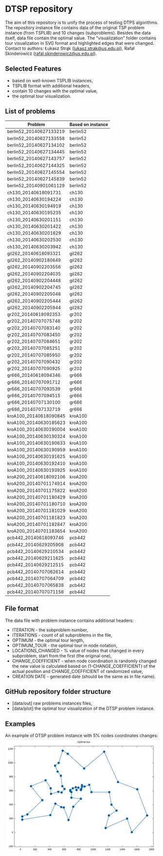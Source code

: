 # DTSP repository

The aim of this repository is to unify the process of testing DTPS algorithms. The repository instance file contains data of the original TSP problem instance (from TSPLIB) and 10 changes (subproblems). Besides the data itself, data file contain the optimal value. The "visualization" folder contains tour visualization in SVG format and highlighted edges that were changed. Contact to authors: Łukasz Strąk (lukasz.strak@us.edu.pl), Rafał Skinderowicz (rafal.skinderowicz@us.edu.pl).

## Selected Features
  - based on well-known TSPLIB instances,
  - TSPLIB format with additional headers,
  - contain 10 changes with the optimal value,
  - the optimal tour visualization.

## List of problems

| Problem | Based on instance |
| ------ | ------ |
|berlin52_20140627133219|berlin52|
|berlin52_20140627133558|berlin52|
|berlin52_20140627134102|berlin52|
|berlin52_20140627134445|berlin52|
|berlin52_20140627143757|berlin52|
|berlin52_20140627144325|berlin52|
|berlin52_20140627145554|berlin52|
|berlin52_20140627145839|berlin52|
|berlin52_20140901061129|berlin52|
|ch130_20140618091731|ch130|
|ch130_20140630194224|ch130|
|ch130_20140630194919|ch130|
|ch130_20140630195235|ch130|
|ch130_20140630201151|ch130|
|ch130_20140630201422|ch130|
|ch130_20140630201829|ch130|
|ch130_20140630202530|ch130|
|ch130_20140630203942|ch130|
|gil262_20140618093321|gil262|
|gil262_20140902180649|gil262|
|gil262_20140902203556|gil262|
|gil262_20140902204035|gil262|
|gil262_20140902204448|gil262|
|gil262_20140902204745|gil262|
|gil262_20140902205048|gil262|
|gil262_20140902205444|gil262|
|gil262_20140902205944|gil262|
|gr202_20140618092353|gr202|
|gr202_20140707075748|gr202|
|gr202_20140707083140|gr202|
|gr202_20140707083450|gr202|
|gr202_20140707084651|gr202|
|gr202_20140707085251|gr202|
|gr202_20140707085950|gr202|
|gr202_20140707090432|gr202|
|gr202_20140707090925|gr202|
|gr666_20140618094346|gr666|
|gr666_20140707091712|gr666|
|gr666_20140707093539|gr666|
|gr666_20140707094515|gr666|
|gr666_20140707130100|gr666|
|gr666_20140707132719|gr666|
|kroA100_20140618090845|kroA100|
|kroA100_20140630185623|kroA100|
|kroA100_20140630190004|kroA100|
|kroA100_20140630190324|kroA100|
|kroA100_20140630190633|kroA100|
|kroA100_20140630190959|kroA100|
|kroA100_20140630191625|kroA100|
|kroA100_20140630192410|kroA100|
|kroA100_20140630193925|kroA100|
|kroA200_20140618092106|kroA200|
|kroA200_20140701174914|kroA200|
|kroA200_20140701175822|kroA200|
|kroA200_20140701180429|kroA200|
|kroA200_20140701180710|kroA200|
|kroA200_20140701181029|kroA200|
|kroA200_20140701181823|kroA200|
|kroA200_20140701182847|kroA200|
|kroA200_20140701183654|kroA200|
|pcb442_20140618093746|pcb442|
|pcb442_20140629205908|pcb442|
|pcb442_20140629210534|pcb442|
|pcb442_20140629211625|pcb442|
|pcb442_20140629212515|pcb442|
|pcb442_20140707062614|pcb442|
|pcb442_20140707064709|pcb442|
|pcb442_20140707065838|pcb442|
|pcb442_20140707071156|pcb442|

## File format

The data file with problem instance contains additional headers:
- ITERATION - the subproblem number,
- ITERATIONS - count of all subproblems in the file,
- OPTIMUM - the optimal tour length,
- OPTIMUM_TOUR - the optimal tour in node notation,
- LOCATIONS_CHANGED - % value of nodes that changed in every subproblem, start from the first (the original one),
- CHANGE_COEFFICIENT - when node coordination is randomly changed the new value is calculated based on (1-CHANGE_COEFFICIENT) of the actual position and CHANGE_COEFFICIENT of randomized value,
- CREATION DATE - generated date (should be the same as in file name).


## GitHub repository folder structure

- [data/out] raw problems instances files,
- [data/plot] the optimal tour visualization of the DTSP problem instance.

## Examples

An example of DTSP problem instance with 5% nodes coordinates changes:
<img src="berlin52_20140618090019_0.opt.svg" alt="alt text" width=500>
